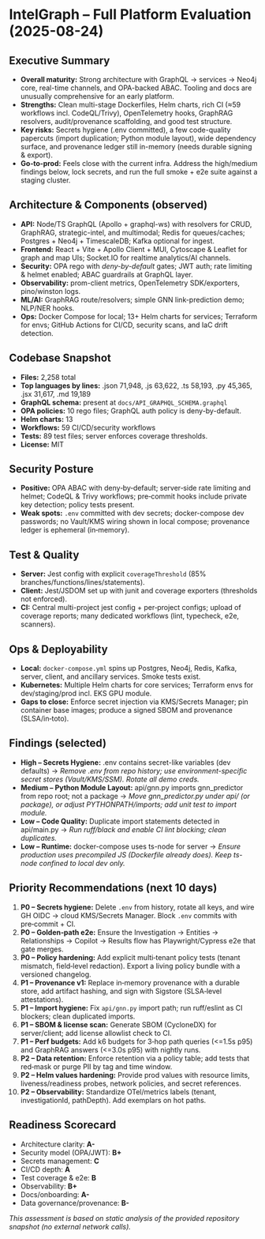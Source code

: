 # IntelGraph – Full Platform Evaluation (2025-08-24)

## Executive Summary

- **Overall maturity:** Strong architecture with GraphQL → services → Neo4j core, real-time channels, and OPA-backed ABAC. Tooling and docs are unusually comprehensive for an early platform.
- **Strengths:** Clean multi-stage Dockerfiles, Helm charts, rich CI (≈59 workflows incl. CodeQL/Trivy), OpenTelemetry hooks, GraphRAG resolvers, audit/provenance scaffolding, and good test structure.
- **Key risks:** Secrets hygiene (.env committed), a few code-quality papercuts (import duplication; Python module layout), wide dependency surface, and provenance ledger still in-memory (needs durable signing & export).
- **Go‑to‑prod:** Feels close with the current infra. Address the high/medium findings below, lock secrets, and run the full smoke + e2e suite against a staging cluster.

## Architecture & Components (observed)

- **API:** Node/TS GraphQL (Apollo + graphql-ws) with resolvers for CRUD, GraphRAG, strategic-intel, and multimodal; Redis for queues/caches; Postgres + Neo4j + TimescaleDB; Kafka optional for ingest.
- **Frontend:** React + Vite + Apollo Client + MUI, Cytoscape & Leaflet for graph and map UIs; Socket.IO for realtime analytics/AI channels.
- **Security:** OPA rego with _deny-by-default_ gates; JWT auth; rate limiting & helmet enabled; ABAC guardrails at GraphQL layer.
- **Observability:** prom-client metrics, OpenTelemetry SDK/exporters, pino/winston logs.
- **ML/AI:** GraphRAG route/resolvers; simple GNN link-prediction demo; NLP/NER hooks.
- **Ops:** Docker Compose for local; 13+ Helm charts for services; Terraform for envs; GitHub Actions for CI/CD, security scans, and IaC drift detection.

## Codebase Snapshot

- **Files:** 2,258 total
- **Top languages by lines:** .json 71,948, .js 63,622, .ts 58,193, .py 45,365, .jsx 31,617, .md 19,189
- **GraphQL schema:** present at `docs/API_GRAPHQL_SCHEMA.graphql`
- **OPA policies:** 10 rego files; GraphQL auth policy is deny-by-default.
- **Helm charts:** 13
- **Workflows:** 59 CI/CD/security workflows
- **Tests:** 89 test files; server enforces coverage thresholds.
- **License:** MIT

## Security Posture

- **Positive:** OPA ABAC with deny‑by‑default; server‑side rate limiting and helmet; CodeQL & Trivy workflows; pre‑commit hooks include private key detection; policy tests present.
- **Weak spots:** `.env` committed with dev secrets; docker-compose dev passwords; no Vault/KMS wiring shown in local compose; provenance ledger is ephemeral (in‑memory).

## Test & Quality

- **Server:** Jest config with explicit `coverageThreshold` (85% branches/functions/lines/statements).
- **Client:** Jest/JSDOM set up with junit and coverage exporters (thresholds not enforced).
- **CI:** Central multi-project jest config + per‑project configs; upload of coverage reports; many dedicated workflows (lint, typecheck, e2e, scanners).

## Ops & Deployability

- **Local:** `docker-compose.yml` spins up Postgres, Neo4j, Redis, Kafka, server, client, and ancillary services. Smoke tests exist.
- **Kubernetes:** Multiple Helm charts for core services; Terraform envs for dev/staging/prod incl. EKS GPU module.
- **Gaps to close:** Enforce secret injection via KMS/Secrets Manager; pin container base images; produce a signed SBOM and provenance (SLSA/in‑toto).

## Findings (selected)

- **High – Secrets Hygiene:** .env contains secret-like variables (dev defaults) → _Remove .env from repo history; use environment-specific secret stores (Vault/KMS/SSM). Rotate all demo creds._
- **Medium – Python Module Layout:** api/gnn.py imports gnn_predictor from repo root; not a package → _Move gnn_predictor.py under api/ (or package), or adjust PYTHONPATH/imports; add unit test to import module._
- **Low – Code Quality:** Duplicate import statements detected in api/main.py → _Run ruff/black and enable CI lint blocking; clean duplicates._
- **Low – Runtime:** docker-compose uses ts-node for server → _Ensure production uses precompiled JS (Dockerfile already does). Keep ts-node confined to local dev only._

## Priority Recommendations (next 10 days)

1. **P0 – Secrets hygiene:** Delete `.env` from history, rotate all keys, and wire GH OIDC → cloud KMS/Secrets Manager. Block `.env` commits with pre‑commit + CI.
2. **P0 – Golden‑path e2e:** Ensure the Investigation → Entities → Relationships → Copilot → Results flow has Playwright/Cypress e2e that gate merges.
3. **P0 – Policy hardening:** Add explicit multi‑tenant policy tests (tenant mismatch, field‑level redaction). Export a living policy bundle with a versioned changelog.
4. **P1 – Provenance v1:** Replace in‑memory provenance with a durable store, add artifact hashing, and sign with Sigstore (SLSA‑level attestations).
5. **P1 – Import hygiene:** Fix `api/gnn.py` import path; run ruff/eslint as CI blockers; clean duplicated imports.
6. **P1 – SBOM & license scan:** Generate SBOM (CycloneDX) for server/client; add license allowlist check to CI.
7. **P1 – Perf budgets:** Add k6 budgets for 3‑hop path queries (<=1.5s p95) and GraphRAG answers (<=3.0s p95) with nightly runs.
8. **P2 – Data retention:** Enforce retention via a policy table; add tests that red‑mask or purge PII by tag and time window.
9. **P2 – Helm values hardening:** Provide prod values with resource limits, liveness/readiness probes, network policies, and secret references.
10. **P2 – Observability:** Standardize OTel/metrics labels (tenant, investigationId, pathDepth). Add exemplars on hot paths.

## Readiness Scorecard

- Architecture clarity: **A-**
- Security model (OPA/JWT): **B+**
- Secrets management: **C**
- CI/CD depth: **A**
- Test coverage & e2e: **B**
- Observability: **B+**
- Docs/onboarding: **A-**
- Data governance/provenance: **B-**

_This assessment is based on static analysis of the provided repository snapshot (no external network calls)._
